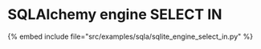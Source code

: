 # SQLAlchemy engine SELECT IN

{% embed include file="src/examples/sqla/sqlite_engine_select_in.py" %}
